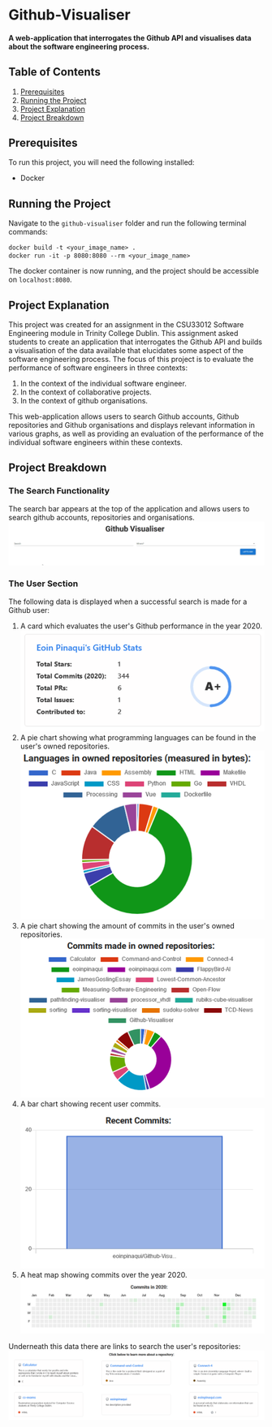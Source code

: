 # Github-Visualiser
#### A web-application that interrogates the Github API and visualises data about the software engineering process.

## Table of Contents
1. [Prerequisites](#prerequisites)
2. [Running the Project](#running-the-project)
3. [Project Explanation](#explanation)
4. [Project Breakdown](#project-breakdown)

## Prerequisites
To run this project, you will need the following installed:

- Docker

## Running the Project
Navigate to the `github-visualiser` folder and run the following terminal commands:

```
docker build -t <your_image_name> .
docker run -it -p 8080:8080 --rm <your_image_name>
```
The docker container is now running, and the project should be accessible on `localhost:8080`.

## Project Explanation
This project was created for an assignment in the CSU33012 Software Engineering module in Trinity College Dublin. This
assignment asked students to create an application that interrogates the Github API and builds a visualisation of the data
available that elucidates some aspect of the software engineering process. The focus of this project is to evaluate the
performance of software engineers in three contexts:

1. In the context of the individual software engineer.
2. In the context of collaborative projects.
3. In the context of github organisations.

This web-application allows users to search Github accounts, Github repositories and Github organisations and
displays relevant information in various graphs, as well as providing an evaluation of the performance of the 
individual software engineers within these contexts.

## Project Breakdown
### The Search Functionality
The search bar appears at the top of the application and allows users to search github accounts, repositories and organisations.
![Search Functionality](img/search.gif)

### The User Section
The following data is displayed when a successful search is made for a Github user:

1. A card which evaluates the user's Github performance in the year 2020.  
![User Evaluation](img/user-evaluation.PNG)
2. A pie chart showing what programming languages can be found in the user's owned repositories.  
![Programming Languages](img/user-languages.PNG)
3. A pie chart showing the amount of commits in the user's owned repositories.  
![User Commits](img/user-commits.PNG)
4. A bar chart showing recent user commits.  
![Recent Activity](img/user-recent-activity.PNG)
5. A heat map showing commits over the year 2020.  
![Commit Heatmap](img/user-heatmap.PNG)

Underneath this data there are links to search the user's repositories:  
![User Repositoires](img/user-repos.PNG)











